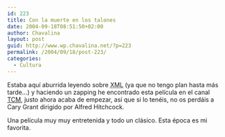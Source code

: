 ```yaml
---
id: 223
title: Con la muerte en los talones
date: 2004-09-18T08:51:50+02:00
author: Chavalina
layout: post
guid: http://www.wp.chavalina.net/?p=223
permalink: /2004/09/18/post-223/
categories:
  - Cultura
---
```

Estaba aquí aburrida leyendo sobre <acronym title="eXtensible Markup Language">XML</acronym> (ya que no tengo plan hasta más tarde…) y haciendo un zapping he encontrado esta película en el canal <a href="http://www.turnerclassicmovies.com/" target="_blank">TCM</a>, justo ahora acaba de empezar, así que si lo tenéis, no os perdáis a Cary Grant dirigido por Alfred Hitchcock.

Una película muy muy entretenida y todo un clásico. Esta época es mi favorita.